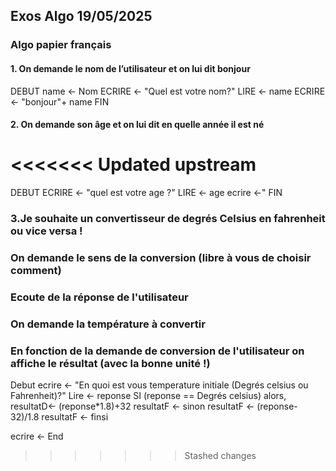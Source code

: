 ## Exos Algo 19/05/2025


### Algo papier français


#### 1. On demande le nom de l’utilisateur et on lui dit bonjour
DEBUT
 name <-  Nom
 ECRIRE <-  "Quel est votre nom?"
 LIRE <- name
 ECRIRE <- "bonjour"+ name
FIN
#### 2. On demande son âge et on lui dit en quelle année il est né
<<<<<<< Updated upstream
=======
DEBUT
   ECRIRE <- "quel est votre age ?"
   LIRE <- age
   ecrire <-"
FIN

### 3.Je souhaite un convertisseur de degrés Celsius en fahrenheit ou vice versa !
### On demande le sens de la conversion (libre à vous de choisir comment)
### Ecoute de la réponse de l'utilisateur
### On demande la température à convertir
### En fonction de la demande de conversion de l'utilisateur on affiche le résultat (avec la bonne unité !)
Debut
ecrire  <- "En quoi est vous temperature initiale (Degrés celsius ou Fahrenheit)?"
Lire     <- reponse
  SI (reponse == Degrés celsius) alors,
resultatD<- (reponse*1.8)+32
resultatF <-
  sinon 
  resultatF <- (reponse-32)/1.8
  resultatF <-
  finsi

  ecrire <- 
End
>>>>>>> Stashed changes
